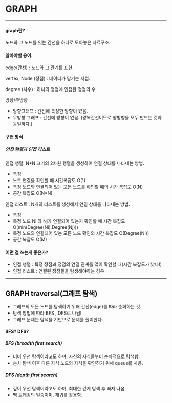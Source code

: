 # GRAPH
---
#### graph란? 
노드와 그 노드를 잇는 간선을 하나로 모아놓은 자료구조.

#### 알아야할 용어.
edge(간선) : 노드와 그 관계를 표현.

vertex, Node (정점) : 데이터가 담기는 지점.

degree (차수) : 하나의 정점에 인접한 정점의 수

방향/무방향
- 방향그래프 : 간선에 특정한 방향이 있음.
- 무방향 그래프 : 간선에 방향이 없음. (왕복간선이므로 양방향을 모두 만드는 것과 동일하다.)

#### 구현 방식
##### 인접 행렬과 인접 리스트

인접 행렬: N*N 크기의 2차원 행렬을 생성하여 연결 상태를 나타내는 방법.
- 특징
- 노드 연결을 확인할 때 시간복잡도 O(1)
- 특정 노드와 연결되어 있는 모든 노드를 확인할 때의 시간 복잡도 O(N)
- 공간 복잡도 O(N*N)

인접 리스트 : N개의 리스트를 생성해서 연결 상태를 나타내는 방법.
- 특징
- 특정 노드 Ni 와 Nj가 연결되어 있는지 확인할 때 시간 복잡도 O(min(Degree(Ni),Degree(Nj)))
- 특정 노드와 연결되어 있는 모든 노드 확인의 시간 복잡도 O(Degree(Ni))
- 공간 복잡도 O(M)

#### 어떤 걸 쓰는게 좋은가?

- 인접 행렬 : 특정 정점과 정점의 연결 관계를 많이 확인할 때(시간 복잡도가 낮다!)
- 인접 리스트 : 연결된 정점들을 탐생해야하는 경우

---

## GRAPH traversal(그래프 탐색)
- 그래프의 모든 노드를 탐색하기 위해 간선(edge)를 따라 순회하는 것.
- 탐색 방법에 따라 BFS , DFS로 나뉨!
- 그래프 문제는 탐색을 기반으로 문제를 풀이한다.

#### BFS? DFS?
##### BFS (breadth first search)
- 너비 우선 탐색이라고도 하며, 자신의 자식들부터 순차적으로 탐색함.
- 순차 탐색 이후 다른 자식 노드의 자식을 확인하기 위해 queue를 사용.

##### DFS (depth first search)
- 깊이 우선 탐색이라고도 하며, 최대한 깊게 탐색 후 빠져 나옴.
- 백 트래킹의 일종이며, 재귀를 활용함.

